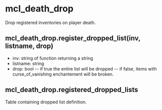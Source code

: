 # mcl_death_drop
Drop registered inventories on player death.

## mcl_death_drop.register_dropped_list(inv, listname, drop)
* inv: string of function returning a string
* listname: string
* drop: bool
-- if true the entire list will be dropped
-- if false, items with curse_of_vanishing enchantement will be broken.

## mcl_death_drop.registered_dropped_lists
Table containing dropped list definition.